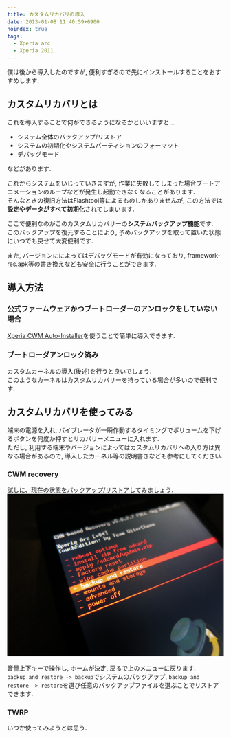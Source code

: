 ```yaml
---
title: カスタムリカバリの導入
date: 2013-01-08 11:40:59+0900
noindex: true
tags:
  - Xperia arc
  - Xperia 2011
---
```


僕は後から導入したのですが, 便利すぎるので先にインストールすることをおすすめします.

## カスタムリカバリとは

これを導入することで何ができるようになるかといいますと...

* システム全体のバックアップ/リストア
* システムの初期化やシステムパーティションのフォーマット
* デバッグモード

などがあります.

これからシステムをいじっていきますが, 作業に失敗してしまった場合ブートアニメーションのループなどが発生し起動できなくなることがあります.  
そんなときの復旧方法はFlashtool等によるものしかありませんが, この方法では**設定やデータがすべて初期化**されてしまいます.

ここで便利なのがこのカスタムリカバリーの**システムバックアップ機能**です.  
このバックアップを復元することにより, 予めバックアップを取って置いた状態にいつでも戻せて大変便利です.

また, バージョンにによってはデバッグモードが有効になっており, framework-res.apk等の書き換えなども安全に行うことができます.

## 導入方法

### 公式ファームウェアかつブートローダーのアンロックをしていない場合

[Xperia CWM Auto-Installer](https://play.google.com/store/apps/details?id=com.pvy.CWMinstaler)を使うことで簡単に導入できます.

### ブートローダアンロック済み

カスタムカーネルの導入(後述)を行うと良いでしょう.  
このようなカーネルはカスタムリカバリーを持っている場合が多いので便利です.

## カスタムリカバリを使ってみる

端末の電源を入れ, バイブレータが一瞬作動するタイミングでボリュームを下げるボタンを何度か押すとリカバリーメニューに入れます.  
ただし, 利用する端末やバージョンによってはカスタムリカバリへの入り方は異なる場合があるので, 導入したカーネル等の説明書きなども参考にしてください.

### CWM recovery

試しに、現在の状態をバックアップ/リストアしてみましょう.  
![cwm](./IMG_0995.JPG)

音量上下キーで操作し, ホームが決定, 戻るで上のメニューに戻ります.  
`backup and restore -> backup`でシステムのバックアップ, `backup and restore -> restore`を選び任意のバックアップファイルを選ぶことでリストアできます.

### TWRP

いつか使ってみようとは思う.
